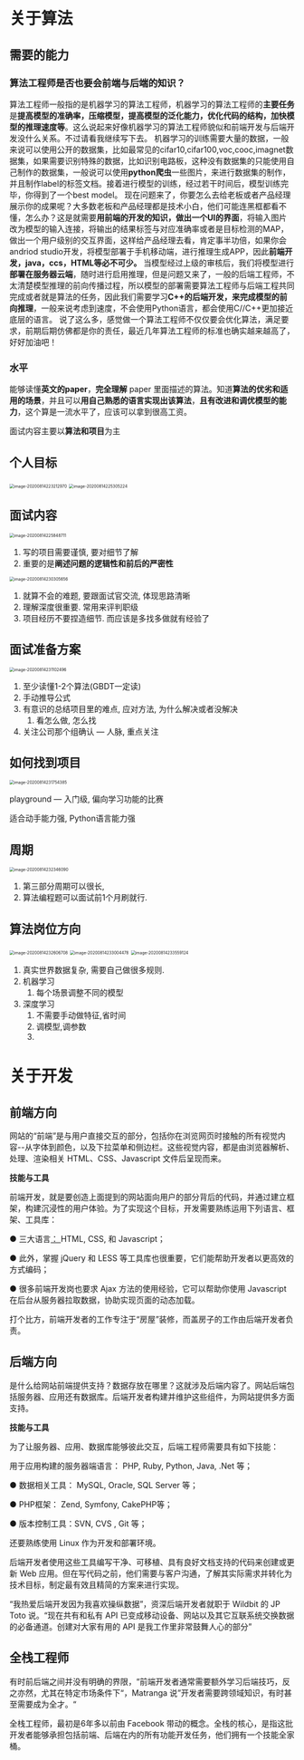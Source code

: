 # 关于算法

## 需要的能力

### 算法工程师是否也要会前端与后端的知识？

算法工程师一般指的是机器学习的算法工程师，机器学习的算法工程师的**主要任务**是**提高模型的准确率，压缩模型，提高模型的泛化能力，优化代码的结构，加快模型的推理速度等**。这么说起来好像机器学习的算法工程师貌似和前端开发与后端开发没什么关系。不过请看我继续写下去。
机器学习的训练需要大量的数据，一般来说可以使用公开的数据集，比如最常见的cifar10,cifar100,voc,cooc,imagnet数据集，如果需要识别特殊的数据，比如识别电路板，这种没有数据集的只能使用自己制作的数据集，一般说可以使用**python爬虫**一些图片，来进行数据集的制作，并且制作label的标签文档。接着进行模型的训练，经过若干时间后，模型训练完毕，你得到了一个best model。
现在问题来了，你要怎么去给老板或者产品经理展示你的成果呢？大多数老板和产品经理都是技术小白，他们可能连黑框都看不懂，怎么办？这是就需要**用前端的开发的知识，做出一个UI的界面**，将输入图片改为模型的输入连接，将输出的结果标签与对应准确率或者是目标检测的MAP，做出一个用户级别的交互界面，这样给产品经理去看，肯定事半功倍，如果你会andriod studio开发，将模型部署于手机移动端，进行推理生成APP，因此**前端开发，java，ccs，HTML等必不可少。**
当模型经过上级的审核后，我们将模型进行**部署在服务器云端**，随时进行启用推理，但是问题又来了，一般的后端工程师，不太清楚模型推理的前向传播过程，所以模型的部署需要算法工程师与后端工程共同完成或者就是算法的任务，因此我们需要学习**C++的后端开发，来完成模型的前向推理**，一般来说考虑到速度，不会使用Python语言，都会使用C//C++更加接近底层的语言。
说了这么多，感觉做一个算法工程师不仅仅要会优化算法，满足要求，前期后期仿佛都是你的责任，最近几年算法工程师的标准也确实越来越高了，好好加油吧！

### 水平

能够读懂**英文的paper**，**完全理解** paper 里面描述的算法。知道**算法的优劣和适用的场景**，并且可以**用自己熟悉的语言实现出该算法**，**且有改进和调优模型的能力**，这个算是一流水平了，应该可以拿到很高工资。

面试内容主要以**算法和项目**为主

## 个人目标

<img src="/img/in-post/20_07/image-20200814223212970.png" alt="image-20200814223212970" style="zoom:50%;" />

<img src="/img/in-post/20_07/image-20200814225305224.png" alt="image-20200814225305224" style="zoom:50%;" />

## 面试内容

<img src="/img/in-post/20_07/image-20200814225848711.png" alt="image-20200814225848711" style="zoom:50%;" />

1. 写的项目需要谨慎, 要对细节了解
2. 重要的是**阐述问题的逻辑性和前后的严密性**

<img src="/img/in-post/20_07/image-20200814230305656.png" alt="image-20200814230305656" style="zoom:50%;" />

1. 就算不会的难题, 要跟面试官交流, 体现思路清晰
2. 理解深度很重要. 常用来评判职级
3. 项目经历不要捏造细节. 而应该是多找多做就有经验了

## 面试准备方案

<img src="/img/in-post/20_07/image-20200814231102496.png" alt="image-20200814231102496" style="zoom:50%;" />

1. 至少读懂1-2个算法(GBDT一定读)
2. 手动推导公式
3. 有意识的总结项目里的难点, 应对方法, 为什么解决或者没解决
   1. 看怎么做, 怎么找
4. 关注公司那个组确认 — 人脉, 重点关注

## 如何找到项目

<img src="/img/in-post/20_07/image-20200814231754385.png" alt="image-20200814231754385" style="zoom:50%;" />

playground — 入门级, 偏向学习功能的比赛

适合动手能力强, Python语言能力强

## 周期

<img src="/img/in-post/20_07/image-20200814232346090.png" alt="image-20200814232346090" style="zoom:50%;" />

1. 第三部分周期可以很长, 
2. 算法编程题可以面试前1个月刷就行.

## 算法岗位方向

<img src="/img/in-post/20_07/image-20200814232606708.png" alt="image-20200814232606708" style="zoom:50%;" />

<img src="/img/in-post/20_07/image-20200814233004478.png" alt="image-20200814233004478" style="zoom:50%;" />

<img src="/img/in-post/20_07/image-20200814233559124.png" alt="image-20200814233559124" style="zoom:50%;" />

1. 真实世界数据复杂, 需要自己做很多规则.
2. 机器学习
   1. 每个场景调整不同的模型
3. 深度学习
   1. 不需要手动做特征,省时间
   2. 调模型,调参数
   3. 

# 关于开发

## **前端方向**

网站的“前端”是与用户直接交互的部分，包括你在浏览网页时接触的所有视觉内容--从字体到颜色，以及下拉菜单和侧边栏。这些视觉内容，都是由浏览器解析、处理、渲染相关 HTML、CSS、Javascript
文件后呈现而来。

**技能与工具**

前端开发，就是要创造上面提到的网站面向用户的部分背后的代码，并通过建立框架，构建沉浸性的用户体验。为了实现这个目标，开发需要熟练运用下列语言、框架、工具库：

● 三大语言[： ](https://zhuanlan.zhihu.com/p/26318089/goog_326573898)HTML, CSS,
和 Javascript；

● 此外，掌握 jQuery 和 LESS 等工具库也很重要，它们能帮助开发者以更高效的方式编码；

● 很多前端开发岗也要求 Ajax 方法的使用经验，它可以帮助你使用 Javascript 在后台从服务器拉取数据，协助实现页面的动态加载。

打个比方，前端开发者的工作专注于“房屋”装修，而盖房子的工作由后端开发者负责。

## **后端方向**

是什么给网站前端提供支持？数据存放在哪里？这就涉及后端内容了。网站后端包括服务器、应用还有数据库。后端开发者构建并维护这些组件，为网站提供多方面支持。

**技能与工具**

为了让服务器、应用、数据库能够彼此交互，后端工程师需要具有如下技能：


用于应用构建的服务器端语言： PHP, Ruby,
Python, Java, .Net 等；

●
数据相关工具： MySQL, Oracle, SQL
Server 等；

●
PHP框架： Zend, Symfony, CakePHP等；

●
版本控制工具：SVN, CVS , Git 等；

还要熟练使用 Linux 作为开发和部署环境。

后端开发者使用这些工具编写干净、可移植、具有良好文档支持的代码来创建或更新 Web 应用。但在写代码之前，他们需要与客户沟通，了解其实际需求并转化为技术目标，制定最有效且精简的方案来进行实现。

“我热爱后端开发因为我喜欢操纵数据”，资深后端开发者就职于 Wildbit 的 JP Toto 说。“现在共有和私有
API 已变成移动设备、网站以及其它互联系统交换数据的必备通道。创建对大家有用的 API 是我工作里非常鼓舞人心的部分”

## **全栈工程师**

有时前后端之间并没有明确的界限，“前端开发者通常需要额外学习后端技巧，反之亦然，尤其在特定市场条件下“，Matranga 说”开发者需要跨领域知识，有时甚至需要成为全才。“

全栈工程师，最初是6年多以前由 Facebook 带动的概念。全栈的核心，是指这批开发者能够承担包括前端、后端在内的所有功能开发任务，他们拥有一个技能全家桶。



